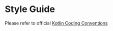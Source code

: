 # Style Guide

Please refer to official [Kotlin Coding Conventions](https://kotlinlang.org/docs/reference/coding-conventions.html)
